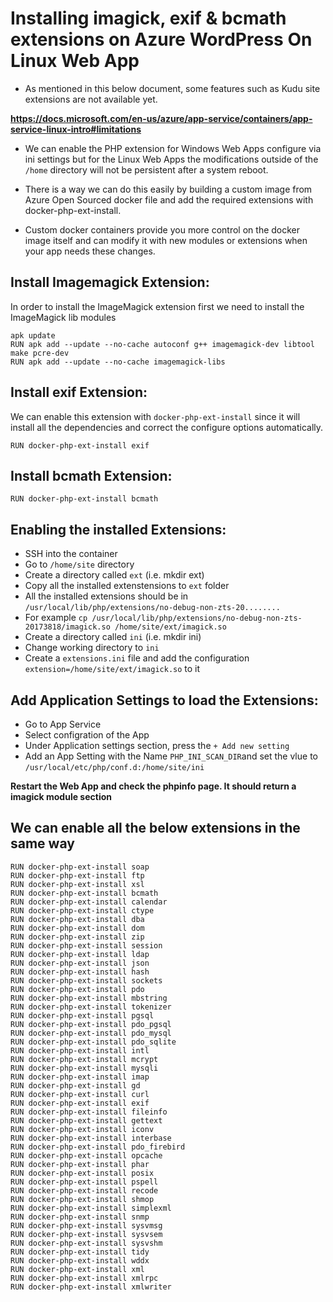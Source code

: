 Installing imagick, exif & bcmath extensions on Azure WordPress On Linux Web App
===

* As mentioned in this below document, some features such as Kudu site extensions are not available yet.

**https://docs.microsoft.com/en-us/azure/app-service/containers/app-service-linux-intro#limitations**

* We can enable the PHP extension for Windows Web Apps configure via ini settings but for the Linux Web Apps the modifications outside of the `/home` directory will not be persistent after a system reboot.

* There is a way we can do this easily by building a custom image from Azure Open Sourced docker file and add the required extensions with docker-php-ext-install.

* Custom docker containers provide you more control on the docker image itself and can modify it with new modules or extensions when your app needs these changes. 

Install Imagemagick Extension:
---

In order to install the ImageMagick extension first we need to install the ImageMagick lib modules

```
apk update
RUN apk add --update --no-cache autoconf g++ imagemagick-dev libtool make pcre-dev
RUN apk add --update --no-cache imagemagick-libs
```
Install exif Extension:
---

We can enable this extension with `docker-php-ext-install` since it will install all the dependencies and correct the configure options automatically. 
```
RUN docker-php-ext-install exif
```
Install bcmath Extension:
---
```
RUN docker-php-ext-install bcmath
```

Enabling the installed Extensions:
---
* SSH into the container
* Go to `/home/site` directory
* Create a directory called `ext` (i.e. mkdir ext)
* Copy all the installed extenstensions to `ext` folder
* All the installed extensions should be in `/usr/local/lib/php/extensions/no-debug-non-zts-20........`
* For example `cp /usr/local/lib/php/extensions/no-debug-non-zts-20173818/imagick.so /home/site/ext/imagick.so`
* Create a directory called `ini` (i.e. mkdir ini)
* Change working directory to `ini`
* Create a `extensions.ini` file and add the configuration `extension=/home/site/ext/imagick.so` to it

Add Application Settings to load the Extensions:
---
* Go to App Service
* Select configration of the App
* Under Application settings section, press the `+ Add new setting`
* Add an App Setting with the Name `PHP_INI_SCAN_DIR`and set the vlue to `/usr/local/etc/php/conf.d:/home/site/ini`

**Restart the Web App and check the phpinfo page. It should return a imagick module section**

We can enable all the below extensions in the same way
---
```
RUN docker-php-ext-install soap
RUN docker-php-ext-install ftp
RUN docker-php-ext-install xsl
RUN docker-php-ext-install bcmath
RUN docker-php-ext-install calendar
RUN docker-php-ext-install ctype
RUN docker-php-ext-install dba
RUN docker-php-ext-install dom
RUN docker-php-ext-install zip
RUN docker-php-ext-install session
RUN docker-php-ext-install ldap
RUN docker-php-ext-install json
RUN docker-php-ext-install hash
RUN docker-php-ext-install sockets
RUN docker-php-ext-install pdo
RUN docker-php-ext-install mbstring
RUN docker-php-ext-install tokenizer
RUN docker-php-ext-install pgsql
RUN docker-php-ext-install pdo_pgsql
RUN docker-php-ext-install pdo_mysql 
RUN docker-php-ext-install pdo_sqlite
RUN docker-php-ext-install intl
RUN docker-php-ext-install mcrypt
RUN docker-php-ext-install mysqli
RUN docker-php-ext-install imap
RUN docker-php-ext-install gd
RUN docker-php-ext-install curl
RUN docker-php-ext-install exif
RUN docker-php-ext-install fileinfo
RUN docker-php-ext-install gettext
RUN docker-php-ext-install iconv
RUN docker-php-ext-install interbase
RUN docker-php-ext-install pdo_firebird
RUN docker-php-ext-install opcache
RUN docker-php-ext-install phar
RUN docker-php-ext-install posix
RUN docker-php-ext-install pspell
RUN docker-php-ext-install recode
RUN docker-php-ext-install shmop
RUN docker-php-ext-install simplexml
RUN docker-php-ext-install snmp
RUN docker-php-ext-install sysvmsg
RUN docker-php-ext-install sysvsem
RUN docker-php-ext-install sysvshm
RUN docker-php-ext-install tidy
RUN docker-php-ext-install wddx
RUN docker-php-ext-install xml
RUN docker-php-ext-install xmlrpc
RUN docker-php-ext-install xmlwriter 
```